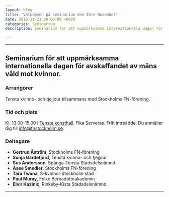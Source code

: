 ```yaml
---
layout: blog
title: 'Välkommen på seminarium den 24:e November'
date: 2018-11-21 00:00:00 +0000
categories: Seminarium
description: Seminarium för att uppmärksamma internationella dagen för avskaffandet av mäns våld mot kvinnor

---
```

***

## Seminarium för att uppmärksamma internationella dagen för avskaffandet av mäns våld mot kvinnor.

### Arrangörer
Tensta kvinno- och tjejjour tillsammans med Stockholms FN-förening.

### Tid och plats
Kl. 13.00-15.00 i [Tensta konsthall](https://www.google.se/maps?q=Tensta+konsthall&um=1&ie=UTF-8&sa=X&ved=0ahUKEwjqxqfwiejeAhWGtYsKHdqeCAoQ_AUIDygC). Fika Serveras. Fritt intreädde. Du anmäller dig till info@fnstockholm.se.

### Deltagare
- **Gertrud Åström**, Stockholms FN-förening
- **Sonja Gardefjord**, Tensta kvinno- och tjejjour
- **Sus Andersson**, Spånga-Tensta Stadsdelsnämnd
- **Aase Smedler**, Stockholms FN-förening
- **Tara Twana**, S-kvinnor Stockholm stad
- **Paul Muray**, Folke Bernadotteakademin
- **Elvir Kazinic**, Rinkeby-Kista Stadsdelsnämnd

***